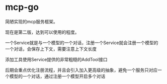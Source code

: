 # mcp-go

简陋实现的mcp服务框架。

现在是第二版，达到可以使用的程度。

一个Service就是与一个模型的一个对话，注册一个Service就会注册一个模型的一个对话，会保存上下文，需要注意上下文长度

添加工具使用Service提供的非常粗糙的AddTool接口

后期会重点优化注册流程，并且会引入加入更高级的抽象，避免一个服务只对应一个模型的一个对话，通过注册一个模型开启多个对话